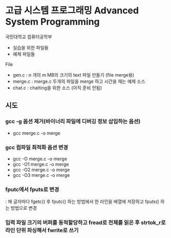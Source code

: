 # 고급 시스템 프로그래밍 Advanced System Programming

국민대학교 컴퓨터공학부

- 실습을 위한 파일들
- 예제 파일들
 
File

- gen.c   : n 개의  m MB의 크기의 text 파일 만들기 (file merge용)
- merge.c : merge.c 두개의 파일을 merge 하고 시간을 재는 예제 소스 
- chat.c  : chatting을 위한 소스 (아직 준비 안됨)

## 시도

### gcc -g 옵션 제거(바이너리 파일에 디버깅 정보 삽입하는 옵션)
- gcc merge.c -o merge

### gcc 컴파일 최적화 옵션 변경
- gcc -O merge.c -o merge
- gcc -O1 merge.c -o merge
- gcc -O2 merge.c -o merge
- gcc -O3 merge.c -o merge

### fputc에서 fputs로 변경
: 매 글자마다 fgetc() 후 fputc() 하는 방법에서 한 라인을 배열에 저장하고 fputs() 하는 방법으로 변경


### 입력 파일 크기의 버퍼를 동적할당하고 fread로 전체를 읽은 후 strtok_r로 라인 단위 파싱해서 fwrite로 쓰기
